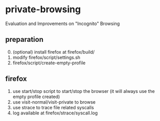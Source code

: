 private-browsing
================

Evaluation and Improvements on "Incognito" Browsing

preparation
-----------

0. (optional) install firefox at firefox/build/
1. modify firefox/script/settings.sh
2. firefox/script/create-empty-profile

firefox
-------

1. use start/stop script to start/stop the browser
(it will always use the empty profile created)
2. use visit-normal/visit-private <URL> to browse
3. use strace to trace file related syscalls
4. log available at firefox/strace/syscall.log
